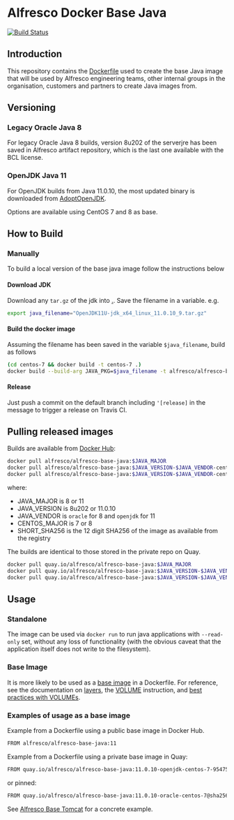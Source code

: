 # Alfresco Docker Base Java

[![Build Status](https://travis-ci.com/Alfresco/alfresco-docker-base-java.svg?branch=master)](https://travis-ci.com/Alfresco/alfresco-docker-base-java)

## Introduction

This repository contains the [Dockerfile](Dockerfile) used to create the base Java image that will be used by Alfresco engineering teams,
other internal groups in the organisation, customers and partners to create Java images from.

## Versioning

### Legacy Oracle Java 8

For legacy Oracle Java 8 builds, version 8u202 of the serverjre has been saved in Alfresco artifact repository,
which is the last one available with the BCL license.

### OpenJDK Java 11

For OpenJDK builds from Java 11.0.10, the most updated binary is downloaded from [AdoptOpenJDK](https://github.com/AdoptOpenJDK/openjdk11-upstream-binaries).

Options are available using CentOS 7 and 8 as base.

## How to Build

### Manually

To build a local version of the base java image follow the instructions below

#### Download JDK

Download any `tar.gz` of the jdk into [.](.).
Save the filename in a variable. e.g.

```bash
export java_filename="OpenJDK11U-jdk_x64_linux_11.0.10_9.tar.gz"
```

#### Build the docker image

Assuming the filename has been saved in the variable `$java_filename`, build as follows

```bash
(cd centos-7 && docker build -t centos-7 .)
docker build --build-arg JAVA_PKG=$java_filename -t alfresco/alfresco-base-java .
```

#### Release

Just push a commit on the default branch including `'[release]` in the message to trigger a release on Travis CI.

## Pulling released images

Builds are available from [Docker Hub](https://hub.docker.com/r/alfresco/alfresco-base-java):

```bash
docker pull alfresco/alfresco-base-java:$JAVA_MAJOR
docker pull alfresco/alfresco-base-java:$JAVA_VERSION-$JAVA_VENDOR-centos-$CENTOS_MAJOR
docker pull alfresco/alfresco-base-java:$JAVA_VERSION-$JAVA_VENDOR-centos-$CENTOS_MAJOR-$SHORT_SHA256
```

where:
* JAVA_MAJOR is 8 or 11
* JAVA_VERSION is 8u202 or 11.0.10
* JAVA_VENDOR is `oracle` for 8 and `openjdk` for 11
* CENTOS_MAJOR is 7 or 8
* SHORT_SHA256 is the 12 digit SHA256 of the image as available from the registry

The builds are identical to those stored in the private repo on Quay.

```bash
docker pull quay.io/alfresco/alfresco-base-java:$JAVA_MAJOR
docker pull quay.io/alfresco/alfresco-base-java:$JAVA_VERSION-$JAVA_VENDOR-centos-$CENTOS_MAJOR
docker pull quay.io/alfresco/alfresco-base-java:$JAVA_VERSION-$JAVA_VENDOR-centos-$CENTOS_MAJOR-$SHORT_SHA256
```

## Usage

### Standalone

The image can be used via `docker run` to run java applications with `--read-only` set,
without any loss of functionality (with the obvious caveat that the application itself does not write to the filesystem).

### Base Image

It is more likely to be used as a [base image](https://docs.docker.com/glossary/#base-image) in a Dockerfile.
For reference, see the documentation on [layers](https://docs.docker.com/storage/storagedriver/#container-and-layers),
the [VOLUME](https://docs.docker.com/engine/reference/builder/#volume)
instruction, and [best practices with VOLUMEs](https://docs.docker.com/develop/develop-images/dockerfile_best-practices/#volume).

### Examples of usage as a base image

Example from a Dockerfile using a public base image in Docker Hub.

```bash
FROM alfresco/alfresco-base-java:11
```

Example from a Dockerfile using a private base image in Quay:

```bash
FROM quay.io/alfresco/alfresco-base-java:11.0.10-openjdk-centos-7-954752c611bf
```

or pinned:

```bash
FROM quay.io/alfresco/alfresco-base-java:11.0.10-oracle-centos-7@sha256:954752c611bf52883a8519197a2ee29c8686b0bbd2cc48752cd740a864a6c233
```

See [Alfresco Base Tomcat](https://github.com/Alfresco/alfresco-docker-base-tomcat/blob/master/Dockerfile) for a concrete example.
